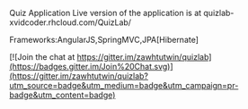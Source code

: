 Quiz Application
Live version of the application is at quizlab-xvidcoder.rhcloud.com/QuizLab/

Frameworks:AngularJS,SpringMVC,JPA[Hibernate]


[![Join the chat at https://gitter.im/zawhtutwin/quizlab](https://badges.gitter.im/Join%20Chat.svg)](https://gitter.im/zawhtutwin/quizlab?utm_source=badge&utm_medium=badge&utm_campaign=pr-badge&utm_content=badge)